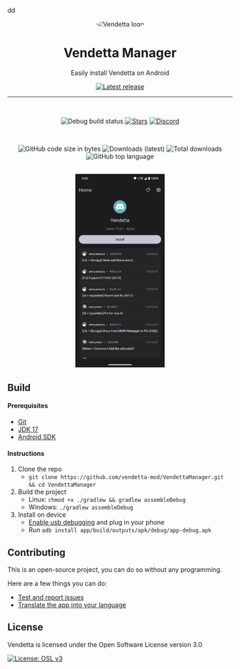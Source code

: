 dd<div align="center">

  <img src="images/vendetta_logo.png" alt="Vendetta logo" width="200px" style="border-radius: 50%" />
  
  # Vendetta Manager

  Easily install Vendetta on Android

  [![Latest release](https://img.shields.io/github/v/release/vendetta-mod/VendettaManager?color=3AB8BA&display_name=release&label=Latest&style=for-the-badge)](https://github.com/vendetta-mod/VendettaManager/releases/latest)
  
  ---

  <br>

  ![Debug build status](https://img.shields.io/github/actions/workflow/status/vendetta-mod/VendettaManager/build-debug.yml?label=Debug%20Build&logo=github&style=for-the-badge&branch=main)
  [![Stars](https://img.shields.io/github/stars/vendetta-mod/VendettaManager?logo=github&style=for-the-badge)](https://github.com/vendetta-mod/VendettaManager/stargazers)
  [![Discord](https://img.shields.io/discord/1015931589865246730?logo=discord&logoColor=white&style=for-the-badge)](https://discord.gg/n9QQ4XhhJP)
  
  <br>
  
  ![GitHub code size in bytes](https://img.shields.io/github/languages/code-size/vendetta-mod/VendettaManager?logo=github&logoColor=%23fff&style=for-the-badge)
  ![Downloads (latest)](https://img.shields.io/github/downloads/vendetta-mod/VendettaManager/latest/total?style=for-the-badge&logo=github&label=Downloads%20(Latest)&color=blue)
  ![Total downloads](https://img.shields.io/github/downloads/vendetta-mod/VendettaManager/total?style=for-the-badge&logo=github&label=Downloads%20(Total)&color=blue)
  ![GitHub top language](https://img.shields.io/github/languages/top/vendetta-mod/VendettaManager?style=for-the-badge)

  <br>

  <img src="images/screenshot_home.jpg" width="200px">
  
</div>

Build
---

#### Prerequisites
  - [Git](https://git-scm.com/downloads)
  - [JDK 17](https://www.oracle.com/java/technologies/javase/jdk11-archive-downloads.html)
  - [Android SDK](https://developer.android.com/studio)

#### Instructions

1. Clone the repo
    - `git clone https://github.com/vendetta-mod/VendettaManager.git && cd VendettaManager`
2. Build the project
    - Linux: `chmod +x ./gradlew && gradlew assembleDebug`
    - Windows: `./gradlew assembleDebug`
3. Install on device
    - [Enable usb debugging](https://developer.android.com/studio/debug/dev-options) and plug in your phone
    - Run `adb install app/build/outputs/apk/debug/app-debug.apk`

## Contributing

This is an open-source project, you can do so without any programming.

Here are a few things you can do:

- [Test and report issues](https://github.com/vendetta-mod/VendettaManager/issues/new/choose)
- [Translate the app into your language](https://crowdin.com/project/vendetta-manager)
    
License
---
Vendetta is licensed under the Open Software License version 3.0

[![License: OSL v3](https://img.shields.io/badge/License-OSL%20v3-blue.svg?style=for-the-badge)](https://github.com/vendetta-mod/VendettaManager/blob/main/LICENSE)
